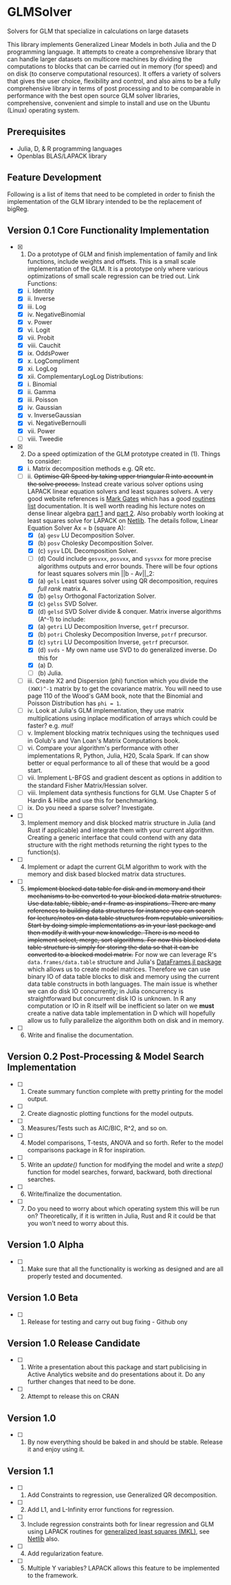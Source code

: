 # GLMSolver

Solvers for GLM that specialize in calculations on large datasets

This library implements Generalized Linear Models in both Julia and the D programming language. It attempts to create a comprehensive library that can handle larger datasets on multicore machines by dividing the computations to blocks that can be carried out in memory (for speed) and on disk (to conserve computational resources). It offers a variety of solvers that gives the user choice, flexibility and control, and also aims to be a fully comprehensive library in terms of post processing and to be comparable in performance with the best open source GLM solver libraries, comprehensive, convenient and simple to install and use on the Ubuntu (Linux) operating system.

## Prerequisites

* Julia, D, & R programming languages
* Openblas BLAS/LAPACK library

## Feature Development

Following is a list of items that need to be completed in order to finish the implementation of the GLM library intended
to be the replacement of bigReg.

Version 0.1 Core Functionality Implementation
---------------------------------------------------------------------------------------------------------------------
- [x] 1. Do a prototype of GLM and finish implementation of family and link functions, include weights and offsets. This
is a small scale implementation of the GLM. It is a prototype only where various optimizations of small scale regression
can be tried out. Link Functions:
  - [x] i.    Identity
  - [x] ii.   Inverse
  - [x] iii.  Log
  - [x] iv.   NegativeBinomial
  - [x] v.    Power
  - [x] vi.   Logit
  - [x] vii.  Probit
  - [x] viii. Cauchit
  - [x] ix.   OddsPower
  - [x] x.    LogCompliment
  - [x] xi.   LogLog
  - [x] xii.  ComplementaryLogLog
  Distributions:
  - [x] i.    Binomial
  - [x] ii.   Gamma
  - [x] iii.  Poisson
  - [x] iv.   Gaussian
  - [x] v.    InverseGaussian
  - [x] vi.   NegativeBernoulli
  - [x] vii.  Power
  - [ ] viii. Tweedie

- [x] 2. Do a speed optimization of the GLM prototype created in (1). Things to consider:
  - [x] i.  Matrix decomposition methods e.g. QR etc.
  - [ ] ii. ~~Optimise QR Speed by taking upper triangular R into account in the solve process.~~ Instead create various solver options using LAPACK linear equation solvers and least squares solvers. A very good website references is [Mark Gates](http://www.icl.utk.edu/~mgates3/) which has a good [routines list](http://www.icl.utk.edu/~mgates3/docs/lapack.html) documentation. It is well worth reading his lecture notes on dense linear algebra [part 1](http://www.icl.utk.edu/~mgates3/files/lect09-dla-2019.pdf) and [part 2](http://www.icl.utk.edu/~mgates3/files/lect10-dla-part2-2019.pdf). Also probably worth looking at least squares solve for LAPACK on [Netlib](https://www.netlib.org/lapack/lug/node27.html). The details follow, Linear Equation Solver Ax = b (square A):
    - [x] (a) `gesv` LU Decomposition Solver.
    - [x] (b) `posv` Cholesky Decomposition Solver.
    - [x] (c) `sysv` LDL Decomposition Solver.
    - [ ] (d) Could include `gesvxx`, `posvxx`, and `sysvxx` for more precise algorithms outputs and error bounds.
  There will be four options for least squares solvers min ||b - Av||_2:
    - [x] (a) `gels` Least squares solver using QR decomposition, requires *full rank* matrix A.
    - [x] (b) `gelsy` Orthogonal Factorization Solver.
    - [x] (c) `gelss` SVD Solver.
    - [x] (d) `gelsd` SVD Solver divide & conquer.
  Matrix inverse algorithms (A^-1) to include:
    - [x] (a) `getri` LU Decomposition Inverse, `getrf` precursor.
    - [x] (b) `potri` Cholesky Decomposition Inverse, `potrf` precursor.
    - [x] (c) `sytri` LU Decomposition Inverse, `getrf` precursor.
    - [x] (d) `svds` - My own name use SVD to do generalized inverse.
  Do this for 
    - [x] (a) D.
    - [ ] (b) Julia.
  - [ ] iii. Create X2 and Dispersion (phi) function which you divide the 
             `(XWX)^-1` matrix by to get the covariance matrix. You will need to use page 110 of the Wood's GAM book, note that the Binomial and Poisson Distribution has `phi = 1`.
  - [ ] iv. Look at Julia's GLM implementation, they use matrix multiplications using inplace modification of arrays which could be faster? e.g. *mul!*
  - [ ] v. Implement blocking matrix techniques using the techniques used in Golub's and Van Loan's Matrix Computations book.
  - [ ] vi. Compare your algorithm's performance with other implementations R, Python, Julia, H20, Scala Spark. If can show better or equal performance to all of these that would be a good start.
  - [ ] vii. Implement L-BFGS and gradient descent as options in addition to the standard Fisher Matrix/Hessian solver.
  - [ ] viii.  Implement data synthesis functions for GLM. Use Chapter 5 of Hardin & Hilbe and use this for benchmarking.
  - [ ] ix. Do you need a sparse solver? Investigate.
- [ ] 3. Implement memory and disk blocked matrix structure in Julia (and
         Rust if applicable) and integrate them 
         with your current algorithm. Creating a generic interface that could contend with any data structure with
         the right methods returning the right types to the function(s).
- [ ] 4. Implement or adapt the current GLM algorithm to work with the memory and disk based blocked matrix data 
         structures.
- [ ] 5. ~~Implement blocked data table for disk and in memory and their 
         mechanisms to be converted to your blocked data matrix structures. Use data.table, tibble, and r-frame as inspirations. There are many references to building data structures for instance you can search for lecture/notes on data table structures from reputable universities. Start by doing simple implementations as in your last package and then modify it with your new knowledge. There is no need to implement select, merge, sort algorithms. For now this blocked data table structure is simply for storing the data so that it can be converted to a blocked model matrix.~~ For now we can leverage R's `data.frames/data.table` structure and Julia's [DataFrames.jl package](http://juliadata.github.io/DataFrames.jl/v0.9/man/formulas/) which allows us to create model matrices. Therefore we can use binary IO of data table blocks to disk and memory using the current data table constructs in both languages. The main issue is whether we can do disk IO concurrently; in Julia concurrency is straightforward but concurrent disk IO is unknown. In R any computation or IO in R itself will be inefficient so later on we **must** create a native data table implementation in D which will hopefully allow us to fully parallelize the algorithm both on disk and in memory.
- [ ] 6. Write and finalise the documentation.

Version 0.2 Post-Processing & Model Search Implementation
---------------------------------------------------------------------------------------------------------------------

- [ ] 1. Create summary function complete with pretty printing for the model output.
- [ ] 2. Create diagnostic plotting functions for the model outputs.
- [ ] 3. Measures/Tests such as AIC/BIC, R^2, and so on.
- [ ] 4. Model comparisons, T-tests, ANOVA and so forth. Refer to the model comparisons package in 
         R for inspiration.
- [ ] 5. Write an *update()* function for modifying the model and write a *step()* function for model
      searches, forward, backward, both directional searches.
- [ ] 6. Write/finalize the documentation.
- [ ] 7. Do you need to worry about which operating system this will be run on? Theoretically, if it is written
         in Julia, Rust and R it could be that you won't need to worry about this.

Version 1.0 Alpha
----------------------------------------------------------------------------------------------------------------------
- [ ] 1. Make sure that all the functionality is working as designed and are all properly tested and documented.

Version 1.0 Beta
----------------------------------------------------------------------------------------------------------------------
- [ ] 1. Release for testing and carry out bug fixing - Github ony

Version 1.0 Release Candidate
----------------------------------------------------------------------------------------------------------------------
- [ ] 1. Write a presentation about this package and start publicising in Active Analytics website and do presentations
   about it. Do any further changes that need to be done.
- [ ] 2. Attempt to release this on CRAN

Version 1.0
----------------------------------------------------------------------------------------------------------------------
- [ ] 1. By now everything should be baked in and should be stable. Release it and enjoy using it.

Version 1.1
----------------------------------------------------------------------------------------------------------------------
- [ ] 1. Add Constraints to regression, use Generalized QR decomposition.
- [ ] 2. Add L1, and L-Infinity error functions for regression.
- [ ] 3. Include regression constraints both for linear regression and GLM using LAPACK routines for [generalized least squares (MKL)](https://software.intel.com/en-us/mkl-developer-reference-fortran-generalized-linear-least-squares-lls-problems-lapack-driver-routines), see [Netlib](https://www.netlib.org/lapack/lug/node28.html) also.
- [ ] 4. Add regularization feature.
- [ ] 5. Multiple Y variables? LAPACK allows this feature to be implemented to the framework.
